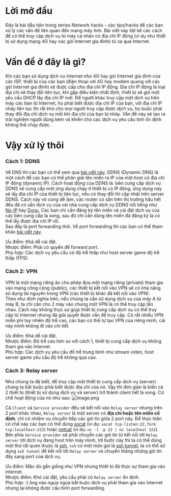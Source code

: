 # Lời mở đầu
Đây là bài đầu tiên trong series Network hacks - các tips/hacks để các bạn xử lý các vấn đề liên quan đến mạng máy tính. Bài viết này liệt kê các cách để có thể truy cập dịch vụ từ máy cá nhân có địa chỉ IP động (ví dụ như thiết bị sử dụng mạng 4G hay các gói Internet gia đình) từ xa qua Internet.

# Vấn đề ở đây là gì?
Khi các bạn sử dụng dịch vụ Internet như 4G hay gói Internet gia đình của các ISP, thiết bị của các bạn (điện thoại với 4G hay modem quang với các gói Internet gia đình) sẽ được cấp cho địa chỉ IP động. Địa chỉ IP động là loại địa chỉ sẽ thay đổi liên tục, khi gặp điều kiện nhất định, thiết bị sẽ gửi một yêu cầu DHCP lấy địa chỉ IP mới. Để người khác truy cập một dịch vụ trên máy các bạn từ Internet, họ phải biết được địa chỉ IP của bạn, với địa chỉ IP nhảy liên tục thì rất khó cho mọi người truy cập được dịch vụ, họ buộc phải thay đổi địa chỉ dịch vụ mỗi khi địa chỉ của bạn bị nhảy. Vấn đề này sẽ tạo ra trải nghiệm người dùng kém và khiến cho các dịch vụ yêu cầu tính ổn định không thể chạy được.

# Vậy xử lý thôi
### Cách 1: DDNS
Về DNS thì các bạn có thể xem qua [bài viết này](https://viblo.asia/p/dns-la-gi-va-cach-thuc-hoat-dong-cua-no-3Q75w7kB5Wb). DDNS (Dynamic DNS) là một cách để các bạn có thể phân giải tên miền ra IP của một host có địa chỉ IP động (dynamic IP). Cách hoạt động của DDNS là: bên cung cấp dịch vụ DDNS sẽ cung cấp một ứng dụng chạy ở thiết bị có IP động, ứng dụng này sẽ lấy địa chỉ IP của thiết bị liên tục, nếu có thay đổi thì cập nhật trên server DDNS. Cách này vô cùng dễ làm, các router có sẵn trên thị trường hầu hết đều đã có sẵn dịch vụ của vài nhà cung cấp dịch vụ DDNS nổi tiếng như [No-IP](https://www.noip.com/) hay [Dynu](https://www.dynu.com/en-US). Các bạn chỉ cần đăng ký tên miền và cài đặt dịch vụ của các bên cung cấp là xong, sau đó chỉ cần dùng tên miền đã đăng ký là có thể lấy được địa chỉ IP rồi.<br>
Sau đấy là port forwarding thôi. Về port forwarding thì các bạn có thể tham khảo [bài viết này](https://quantrimang.com/huong-dan-cach-thiet-lap-port-forwarding-tren-router-118468).

Ưu điểm: Khá dễ cài đặt.<br>
Nhược điểm: Phải có quyền để forward port.<br>
Phù hợp: Các dịch vụ yêu cầu có độ trễ thấp như host server game độ trễ thấp (FPS).

### Cách 2: VPN
VPN là một mạng riêng ảo cho phép đưa một mạng riêng (private) tham gia vào mạng công cộng (public), các thiết bị kết nối vào VPN sẽ có khả năng sử dụng tài nguyên trong VPN (các thiết bị khác đã kết nối vào VPN).<br>
Theo như định nghĩa trên, nếu chúng ta cần sử dụng dịch vụ của máy A từ máy B, ta chỉ cần cho 2 máy vào chung một VPN là có thể truy cập lẫn nhau. Cách này không thực sự giúp thiết bị cung cấp dịch vụ có thể truy cập từ Internet nhưng đã giải quyết được vấn đề truy cập. Có rất nhiều VPN miễn phí tuy nhiên độ trễ cao, các bạn có thể tự tạo VPN của riêng mình, cái này mình không đi vào chi tiết.

Ưu điểm: Khá dễ cài đặt.<br>
Nhược điểm: Độ trễ cao hơn so với cách 1, thiết bị cung cấp dịch vụ không tham gia vào Internet.<br>
Phù hợp: Các dịch vụ yêu cầu đỗ trễ trung bình như stream video, host server game yêu cầu độ trễ không quá cao.

### Cách 3: Relay server
Như chúng ta đã biết, để truy cập một thiết bị cung cấp dịch vụ (server) chúng ta bắt buộc phải biết được địa chỉ của nó. Vậy thì đơn giản là biến cả 2 thiết bị (thiết bị sử dụng dịch vụ và server) trở thành client hết là xong. Cơ chế hoạt động của nó như sau:
![image.png](https://images.viblo.asia/95cd828d-c1db-4a7e-b9c1-ed5da36ce2e6.png)

Cả `Client` và `Service provider` đều sẽ kết nối vào `Relay server` nhưng trên 2 port khác nhau, `Relay server` là một server có **địa chỉ hoặc tên miền cố định**, chỉ có nhiệm vụ chuyển tiếp các gói tin giữa 2 port này. Để thực hiện cơ chế này các bạn có thể dùng [socat](https://linux.die.net/man/1/socat) (ví dụ: `socat tcp-listen:22,fork tcp:localhost:222`) hoặc [netcat](https://linux.die.net/man/1/nc) (ví dụ: `nc -l -p 22 | nc localhost 222`). Bên phía `Service provider` sẽ phải chuyển các gói tin từ kết nối tới `Relay server` tới dịch vụ đang host trên máy mình, tới bước này thì ta có thể dùng một thứ rất quen thuộc là [ssh](https://viblo.asia/p/ssh-how-it-works-LzD5dLQd5jY), `ssh` có một món gọi là [ssh tunnel](https://viblo.asia/p/ssh-tunneling-local-port-forwarding-va-remote-port-forwarding-07LKXJ3PlV4), ta có thể sử dụng `ssh tunnel` để kết nối tới `Relay server` và chuyển thẳng những gói tin đấy sang port của dịch vụ.

Ưu điểm: Mặc dù gần giống như VPN nhưng thiết bị đã thực sự tham gia vào Internet.<br>
Nhược điểm: Khó cài đặt, yêu cầu phải có `Relay server` ổn định.<br>
Phù hợp: :) ông nào ngựa ngựa bắt buộc dịch vụ phải tham gia vào Internet nhưng lại không được cấu hình port forwarding.
